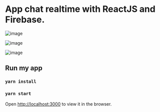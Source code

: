 # App chat realtime with ReactJS and Firebase.

![image](https://user-images.githubusercontent.com/39639507/134831790-d81bed11-c802-407d-b515-642e997b9802.png)

![image](https://user-images.githubusercontent.com/39639507/134831841-ac2558b6-4d91-42e5-a2ce-5572ce1ff286.png)

![image](https://user-images.githubusercontent.com/39639507/134831868-dd4e8b60-7e4f-4fb7-924b-e3ee954ea26a.png)

## Run my app

### `yarn install`

### `yarn start`

Open [http://localhost:3000](http://localhost:3000) to view it in the browser.


